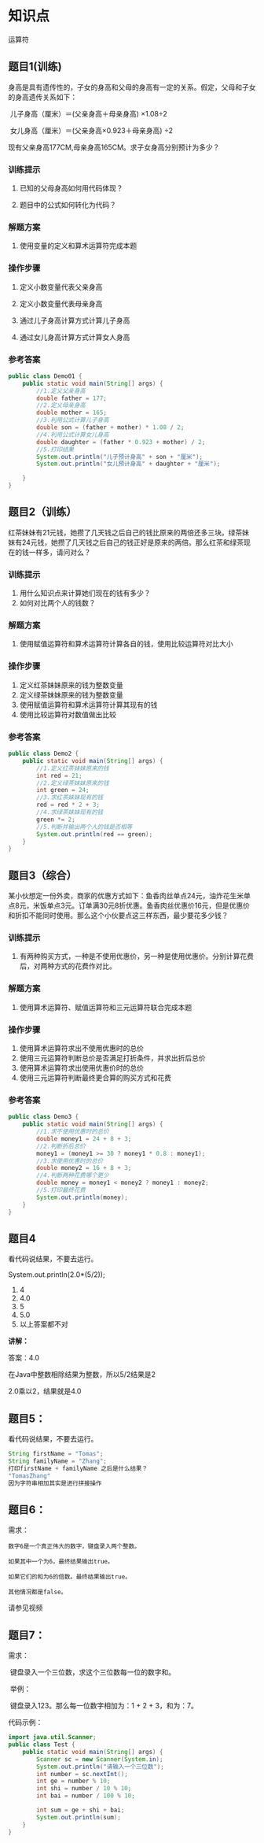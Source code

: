 # 知识点

运算符

## 题目1(训练)

身高是具有遗传性的，子女的身高和父母的身高有一定的关系。假定，父母和子女的身高遗传关系如下：

​	儿子身高（厘米）＝(父亲身高＋母亲身高) ×1.08÷2

​	女儿身高（厘米）＝(父亲身高×0.923＋母亲身高) ÷2

现有父亲身高177CM,母亲身高165CM。求子女身高分别预计为多少？

### 训练提示

1. 已知的父母身高如何用代码体现？

2. 题目中的公式如何转化为代码？

### 解题方案

1. 使用变量的定义和算术运算符完成本题

### 操作步骤

1. 定义小数变量代表父亲身高

2. 定义小数变量代表母亲身高

3. 通过儿子身高计算方式计算儿子身高

4. 通过女儿身高计算方式计算女人身高

### 参考答案

```java
public class Demo01 {
    public static void main(String[] args) {
        //1.定义父亲身高
        double father = 177;
        //2.定义母亲身高
        double mother = 165;
        //3.利用公式计算儿子身高
        double son = (father + mother) * 1.08 / 2;
        //4.利用公式计算女儿身高
        double daughter = (father * 0.923 + mother) / 2;
		//5.打印结果
        System.out.println("儿子预计身高" + son + "厘米");
        System.out.println("女儿预计身高" + daughter + "厘米");

    }
}
```

## 题目2（训练）

红茶妹妹有21元钱，她攒了几天钱之后自己的钱比原来的两倍还多三块。绿茶妹妹有24元钱，她攒了几天钱之后自己的钱正好是原来的两倍。那么红茶和绿茶现在的钱一样多，请问对么？

### 训练提示

1. 用什么知识点来计算她们现在的钱有多少？
2. 如何对比两个人的钱数？

### 解题方案

1. 使用赋值运算符和算术运算符计算各自的钱，使用比较运算符对比大小

### 操作步骤

1. 定义红茶妹妹原来的钱为整数变量
2. 定义绿茶妹妹原来的钱为整数变量
3. 使用赋值运算符和算术运算符计算其现有的钱
4. 使用比较运算符对数值做出比较

### 参考答案

```java
public class Demo2 {
    public static void main(String[] args) {
        //1.定义红茶妹妹原来的钱
        int red = 21;
        //2.定义绿茶妹妹原来的钱
        int green = 24;
        //3.求红茶妹妹现有的钱
        red = red * 2 + 3;
        //4.求绿茶妹妹现有的钱
        green *= 2;
        //5.判断并输出两个人的钱是否相等
        System.out.println(red == green);
    }
}
```

## 题目3（综合）

某小伙想定一份外卖，商家的优惠方式如下：鱼香肉丝单点24元，油炸花生米单点8元，米饭单点3元。订单满30元8折优惠。鱼香肉丝优惠价16元，但是优惠价和折扣不能同时使用。那么这个小伙要点这三样东西，最少要花多少钱？

### 训练提示

1. 有两种购买方式，一种是不使用优惠价，另一种是使用优惠价。分别计算花费后，对两种方式的花费作对比。

### 解题方案

1. 使用算术运算符、赋值运算符和三元运算符联合完成本题

### 操作步骤

1. 使用算术运算符求出不使用优惠时的总价
2. 使用三元运算符判断总价是否满足打折条件，并求出折后总价
3. 使用算术运算符求出使用优惠价时的总价
4. 使用三元运算符判断最终更合算的购买方式和花费

### 参考答案

```java
public class Demo3 {
    public static void main(String[] args) {
        //1.求不使用优惠时的总价
        double money1 = 24 + 8 + 3;
        //2.判断折后总价
        money1 = (money1 >= 30 ? money1 * 0.8 : money1);
        //3.求使用优惠时的总价
        double money2 = 16 + 8 + 3;
        //4.判断两种花费哪个更少
        double money = money1 < money2 ? money1 : money2;
        //5.打印最终花费
        System.out.println(money);
    }
}
```
## 题目4

看代码说结果，不要去运行。

System.out.println(2.0*(5/2));

1. 4
2. 4.0
3. 5
4. 5.0
5. 以上答案都不对

**讲解：**

答案：4.0

在Java中整数相除结果为整数，所以5/2结果是2

2.0乘以2，结果就是4.0



## 题目5：

看代码说结果，不要去运行。

```java
String firstName = "Tomas";
String familyName = "Zhang";
打印firstName + familyName 之后是什么结果？
"TomasZhang"
因为字符串相加其实是进行拼接操作
```



## 题目6：

需求：

  	数字6是一个真正伟大的数字，键盘录入两个整数。

 	如果其中一个为6，最终结果输出true。

  	如果它们的和为6的倍数。最终结果输出true。

  	其他情况都是false。

请参见视频



## 题目7：

需求：

​	键盘录入一个三位数，求这个三位数每一位的数字和。

​	举例：

​		键盘录入123。那么每一位数字相加为：1 + 2 + 3，和为：7。

代码示例：

```java
import java.util.Scanner;
public class Test {
    public static void main(String[] args) {
        Scanner sc = new Scanner(System.in);
        System.out.println("请输入一个三位数");
        int number = sc.nextInt();
        int ge = number % 10;
        int shi = number / 10 % 10;
        int bai = number / 100 % 10;

        int sum = ge + shi + bai;
        System.out.println(sum);
    }
}
```











